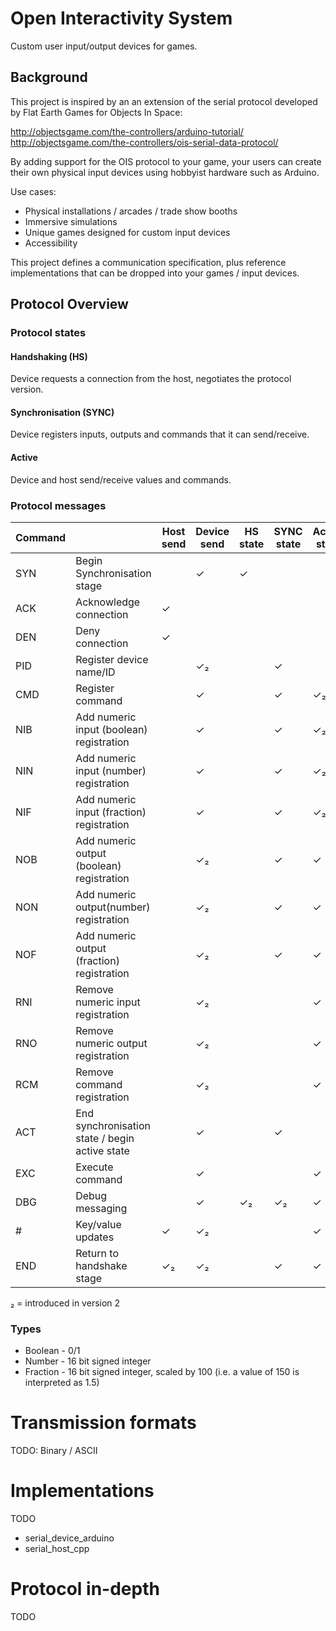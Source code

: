 # Open Interactivity System
Custom user input/output devices for games.

## Background

This project is inspired by an an extension of the serial protocol developed by Flat Earth Games for Objects In Space:

http://objectsgame.com/the-controllers/arduino-tutorial/
http://objectsgame.com/the-controllers/ois-serial-data-protocol/

By adding support for the OIS protocol to your game, your users can create their own physical input devices using hobbyist hardware such as Arduino.

Use cases:

- Physical installations / arcades / trade show booths
- Immersive simulations
- Unique games designed for custom input devices
- Accessibility

This project defines a communication specification, plus reference implementations that can be dropped into your games / input devices.

## Protocol Overview

### Protocol states

#### Handshaking (HS)

Device  requests a connection from the host, negotiates the protocol version.

#### Synchronisation (SYNC)

Device registers inputs, outputs and commands that it can send/receive.

#### Active

Device and host send/receive values and commands.

### Protocol messages

| Command |                                                | Host send | Device send | HS state | SYNC state | Active state |
| ------- | ---------------------------------------------- | --------- | ----------- | -------- | ---------- | ------------ |
| SYN     | Begin Synchronisation stage                    |           | ✓           | ✓        |            |              |
| ACK     | Acknowledge connection                         | ✓         |             |          |            |              |
| DEN     | Deny connection                                | ✓         |             |          |            |              |
| PID     | Register device name/ID                        |           | ✓₂          |          | ✓          |              |
| CMD     | Register command                               |           | ✓           |          | ✓          | ✓₂           |
| NIB     | Add numeric input (boolean) registration       |           | ✓           |          | ✓          | ✓₂           |
| NIN     | Add numeric input (number) registration        |           | ✓           |          | ✓          | ✓₂           |
| NIF     | Add numeric input (fraction) registration      |           | ✓           |          | ✓          | ✓₂           |
| NOB     | Add numeric output (boolean) registration      |           | ✓₂          |          | ✓          | ✓            |
| NON     | Add numeric output(number) registration        |           | ✓₂          |          | ✓          | ✓            |
| NOF     | Add numeric output (fraction) registration     |           | ✓₂          |          | ✓          | ✓            |
| RNI     | Remove numeric input registration              |           | ✓₂          |          |            | ✓            |
| RNO     | Remove numeric output registration             |           | ✓₂          |          |            | ✓            |
| RCM     | Remove command registration                    |           | ✓₂          |          |            | ✓            |
| ACT     | End synchronisation state / begin active state |           | ✓           |          | ✓          |              |
| EXC     | Execute command                                |           | ✓           |          |            | ✓            |
| DBG     | Debug messaging                                |           | ✓           | ✓₂       | ✓₂         | ✓            |
| #       | Key/value updates                              | ✓         | ✓₂          |          |            | ✓            |
| END     | Return to handshake stage                      | ✓₂        | ✓₂          |          | ✓          | ✓            |

₂ = introduced in version 2

### Types

- Boolean - 0/1
- Number - 16 bit signed integer
- Fraction - 16 bit signed integer, scaled by 100 (i.e. a value of 150 is interpreted as 1.5)

# Transmission formats

TODO: Binary / ASCII 

# Implementations

TODO

- serial_device_arduino
- serial_host_cpp

# Protocol in-depth

TODO